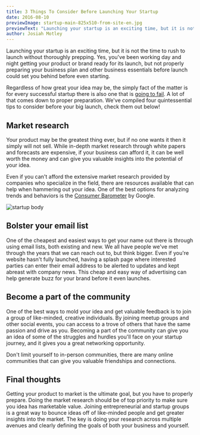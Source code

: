 ```yaml
---
title: 3 Things To Consider Before Launching Your Startup
date: 2016-08-10
previewImage: startup-main-825x510-from-site-en.jpg
previewText: "Launching your startup is an exciting time, but it is not the time to rush to launch without thoroughly prepping. Yes, you've been working day and night getting your product or brand ready for its launch, but not properly preparing your business plan and other business essentials before launch could set you behind before even starting."
author: Josiah Motley
---
```

Launching your startup is an exciting time, but it is not the time to rush to launch without thoroughly prepping. Yes, you've been working day and night getting your product or brand ready for its launch, but not properly preparing your business plan and other business essentials before launch could set you behind before even starting.

Regardless of how great your idea may be, the simply fact of the matter is for every successful startup there is also one that is [going to fail](http://blog.gust.com/the-startup-failure-rate-among-angel-funded-companies/). A lot of that comes down to proper preparation. We've compiled four quintessential tips to consider before your big launch, check them out below!

## Market research

Your product may be the greatest thing ever, but if no one wants it then it simply will not sell. While in-depth market research through white papers and forecasts are expensive, if your business can afford it, it can be well worth the money and can give you valuable insights into the potential of your idea.

Even if you can't afford the extensive market research provided by companies who specialize in the field, there are resources available that can help when hammering out your idea. One of the best options for analyzing trends and behaviors is the [Consumer Barometer](https://www.consumerbarometer.com/en/) by Google.

![startup body](startup-body-1024x683.webp)

## Bolster your email list

One of the cheapest and easiest ways to get your name out there is through using email lists, both existing and new. We all have people we've met through the years that we can reach out to, but think bigger. Even if you're website hasn't fully launched, having a splash page where interested parties can enter their email address to be alerted to updates and kept abreast with company news. This cheap and easy way of advertising can help generate buzz for your brand before it even launches.

## Become a part of the community

One of the best ways to mold your idea and get valuable feedback is to join a group of like-minded, creative individuals. By joining meetup groups and other social events, you can access to a trove of others that have the same passion and drive as you. Becoming a part of the community can give you an idea of some of the struggles and hurdles you'll face on your startup journey, and it gives you a great networking opportunity.

Don't limit yourself to in-person communities, there are many online communities that can give you valuable friendships and connections.

## Final thoughts

Getting your product to market is the ultimate goal, but you have to properly prepare. Doing the market research should be of top priority to make sure you idea has marketable value. Joining entrepreneurial and startup groups is a great way to bounce ideas off of like-minded people and get greater insights into the market. The key is doing your research across multiple avenues and clearly defining the goals of both your business and yourself.